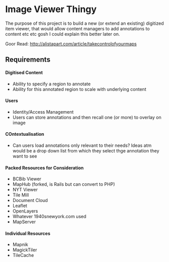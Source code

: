 Image Viewer Thingy
=====================

The purpose of this project is to build a new (or extend an existing) digitized item viewer, that would allow content
managers to add annotations to content etc etc gosh I could explain this better later on.

Goor Read: http://alistapart.com/article/takecontrolofyourmaps

Requirements
---------------

#### Digitised Content
+ Ability to specify a region to annotate
+ Ability for this annotated region to scale with underlying content

#### Users
- Identity/Access Management
- Users can store annotations and then recall one (or more) to overlay on image

#### COntextualisation
- Can users load annotations only relevant to their needs? Ideas atm would be a drop down list from which they select thge annotation they want to see

#### Packed Resources for Consideration
+ BCBib Viewer
+ MapHub (forked, is Rails but can convert to PHP)
+ NYT Viewer
+ Tile Mill
+ Document Cloud
+ Leaflet
+ OpenLayers
+ Whatever 1940snewyork.com used
+ MapServer

#### Individual Resources
+ Mapnik
+ MagickTiler
+ TileCache